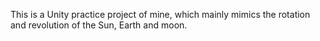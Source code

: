 This is a Unity practice project of mine, which mainly mimics the rotation and revolution of the Sun, Earth and moon.
